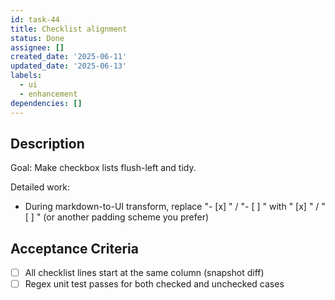 ```yaml
---
id: task-44
title: Checklist alignment
status: Done
assignee: []
created_date: '2025-06-11'
updated_date: '2025-06-13'
labels:
  - ui
  - enhancement
dependencies: []
---
```


## Description

Goal: Make checkbox lists flush-left and tidy.

Detailed work:
- During markdown-to-UI transform, replace "- [x] " / "- [ ] " with " [x] " / " [ ] " (or another padding scheme you prefer)

## Acceptance Criteria

- [ ] All checklist lines start at the same column (snapshot diff)
- [ ] Regex unit test passes for both checked and unchecked cases
